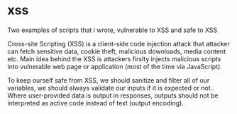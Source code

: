 # xss
Two examples of scripts that i wrote, vulnerable to XSS and safe to XSS

Cross-site Scripting (XSS) is a client-side code injection attack that attacker can fetch sensitive data, cookie theft, malicious downloads, media content etc. Main idea behind the XSS is attackers firslty injects malicious scripts into vulnerable web page or application (most of the time via JavaScript). 

To keep ourself safe from XSS, we should sanitize and filter all of our variables, we should always validate our inputs if it is expected or not.. Where user-provided data is output in responses, outputs should not be interpreted as active code instead of text (output encoding). 
